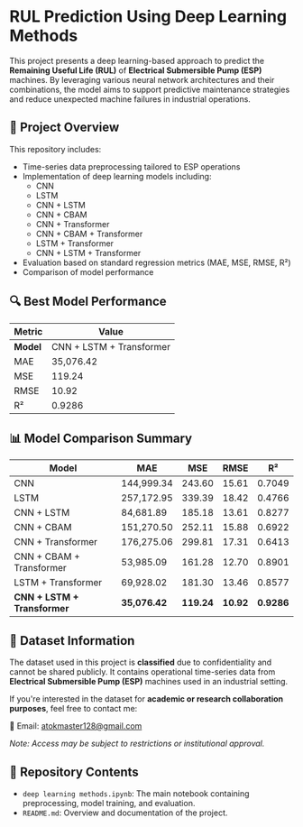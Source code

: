 # RUL Prediction Using Deep Learning Methods

This project presents a deep learning-based approach to predict the **Remaining Useful Life (RUL)** of **Electrical Submersible Pump (ESP)** machines. By leveraging various neural network architectures and their combinations, the model aims to support predictive maintenance strategies and reduce unexpected machine failures in industrial operations.

## 📌 Project Overview

This repository includes:
- Time-series data preprocessing tailored to ESP operations
- Implementation of deep learning models including:
  - CNN
  - LSTM
  - CNN + LSTM
  - CNN + CBAM
  - CNN + Transformer
  - CNN + CBAM + Transformer
  - LSTM + Transformer
  - CNN + LSTM + Transformer
- Evaluation based on standard regression metrics (MAE, MSE, RMSE, R²)
- Comparison of model performance

## 🔍 Best Model Performance

| Metric | Value |
|--------|-------|
| **Model** | CNN + LSTM + Transformer |
| MAE    | 35,076.42 |
| MSE    | 119.24 |
| RMSE   | 10.92 |
| R²     | 0.9286 |

## 📊 Model Comparison Summary

| Model                      | MAE         | MSE        | RMSE    | R²     |
|---------------------------|-------------|------------|---------|--------|
| CNN                       | 144,999.34  | 243.60     | 15.61   | 0.7049 |
| LSTM                      | 257,172.95  | 339.39     | 18.42   | 0.4766 |
| CNN + LSTM                | 84,681.89   | 185.18     | 13.61   | 0.8277 |
| CNN + CBAM                | 151,270.50  | 252.11     | 15.88   | 0.6922 |
| CNN + Transformer         | 176,275.06  | 299.81     | 17.31   | 0.6413 |
| CNN + CBAM + Transformer  | 53,985.09   | 161.28     | 12.70   | 0.8901 |
| LSTM + Transformer        | 69,928.02   | 181.30     | 13.46   | 0.8577 |
| **CNN + LSTM + Transformer** | **35,076.42** | **119.24** | **10.92** | **0.9286** |

## 📂 Dataset Information

The dataset used in this project is **classified** due to confidentiality and cannot be shared publicly. It contains operational time-series data from **Electrical Submersible Pump (ESP)** machines used in an industrial setting.

If you're interested in the dataset for **academic or research collaboration purposes**, feel free to contact me:

📧 Email: atokmaster128@gmail.com

*Note: Access may be subject to restrictions or institutional approval.*


## 📁 Repository Contents

- `deep learning methods.ipynb`: The main notebook containing preprocessing, model training, and evaluation.
- `README.md`: Overview and documentation of the project.


